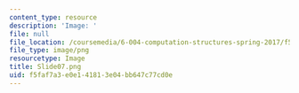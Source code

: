 ```yaml
---
content_type: resource
description: 'Image: '
file: null
file_location: /coursemedia/6-004-computation-structures-spring-2017/f5faf7a3e0e141813e04bb647c77cd0e_Slide07.png
file_type: image/png
resourcetype: Image
title: Slide07.png
uid: f5faf7a3-e0e1-4181-3e04-bb647c77cd0e
---
```

